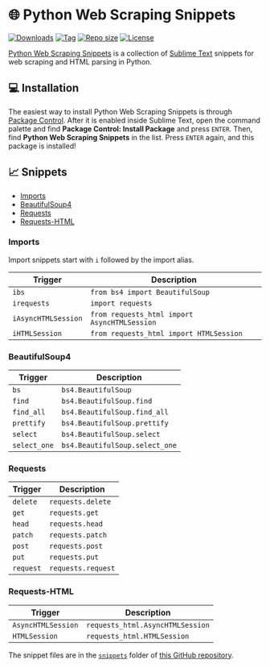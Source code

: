 # 🌐 Python Web Scraping Snippets

[![Downloads](https://img.shields.io/packagecontrol/dt/Python%20Web%20Scraping%20Snippets)](https://packagecontrol.io/packages/Python%20Web%20Scraping%20Snippets)
[![Tag](https://img.shields.io/github/v/tag/futureprogrammer360/Python-Web-Scraping-Snippets?sort=semver)](https://github.com/futureprogrammer360/Python-Web-Scraping-Snippets/tags)
[![Repo size](https://img.shields.io/github/repo-size/futureprogrammer360/Python-Web-Scraping-Snippets)](https://github.com/futureprogrammer360/Python-Web-Scraping-Snippets)
[![License](https://img.shields.io/github/license/futureprogrammer360/Python-Web-Scraping-Snippets?style=flat-square)](https://github.com/futureprogrammer360/Python-Web-Scraping-Snippets/blob/master/LICENSE)

[Python Web Scraping Snippets](https://github.com/futureprogrammer360/Python-Web-Scraping-Snippets) is a collection of [Sublime Text](https://www.sublimetext.com/) snippets for web scraping and HTML parsing in Python.

## 💻 Installation

The easiest way to install Python Web Scraping Snippets is through [Package Control](https://packagecontrol.io/packages/Python%20Web%20Scraping%20Snippets). After it is enabled inside Sublime Text, open the command palette and find **Package Control: Install Package** and press `ENTER`. Then, find **Python Web Scraping Snippets** in the list. Press `ENTER` again, and this package is installed!

## 📈 Snippets

* [Imports](#imports)
* [BeautifulSoup4](#beautifulsoup4)
* [Requests](#requests)
* [Requests-HTML](#requests-html)

### Imports

Import snippets start with `i` followed by the import alias.

| Trigger             | Description                                  |
|---------------------|----------------------------------------------|
| `ibs`               | `from bs4 import BeautifulSoup`              |
| `irequests`         | `import requests`                            |
| `iAsyncHTMLSession` | `from requests_html import AsyncHTMLSession` |
| `iHTMLSession`      | `from requests_html import HTMLSession`      |

### BeautifulSoup4

| Trigger      | Description                    |
|--------------|--------------------------------|
| `bs`         | `bs4.BeautifulSoup`            |
| `find`       | `bs4.BeautifulSoup.find`       |
| `find_all`   | `bs4.BeautifulSoup.find_all`   |
| `prettify`   | `bs4.BeautifulSoup.prettify`   |
| `select`     | `bs4.BeautifulSoup.select`     |
| `select_one` | `bs4.BeautifulSoup.select_one` |

### Requests

| Trigger   | Description        |
|-----------|--------------------|
| `delete`  | `requests.delete`  |
| `get`     | `requests.get`     |
| `head`    | `requests.head`    |
| `patch`   | `requests.patch`   |
| `post`    | `requests.post`    |
| `put`     | `requests.put`     |
| `request` | `requests.request` |

### Requests-HTML

| Trigger            | Description                      |
|--------------------|----------------------------------|
| `AsyncHTMLSession` | `requests_html.AsyncHTMLSession` |
| `HTMLSession`      | `requests_html.HTMLSession`      |

The snippet files are in the [`snippets`](https://github.com/futureprogrammer360/Python-Web-Scraping-Snippets/tree/master/snippets) folder of [this GitHub repository](https://github.com/futureprogrammer360/Python-Web-Scraping-Snippets).
